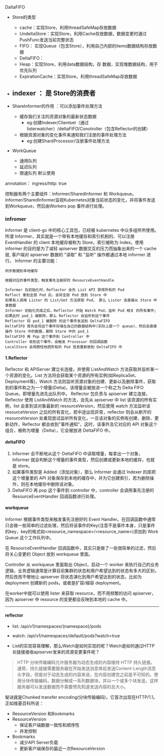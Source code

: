 DaltaFIFO

- Store的类型
  - cache：实现Store，利用threadSafeMap存放数据
  - UndeltaStore：实现Store，利用Cache存放数据，数据变更时通过PushFunc发送当前完整状态
  - FIFO： 实现Queue（包含Store），利用自己内部的items数据结构存放数据
  -  DeltaFIFO： 
  -  Heap：实现Store，利用data数据结构，存  数据，实现堆数据结构，用于优先队列
  -  ExpirationCache：实现Store，利用threadSafeMap存放数据
  

- indexer ： 是 Store的消费者
  - 

- ShareInformer的作用 ：可以添加事件处理方法
  - 缓存我们关注的资源对象的最新状态数据
    - eg:创建Indexer/Clientset（通过listerwatcher）/deltaFIFO/Conotroller（包含Reflector的创建） 
  - 根据资源对象的变化事件来通知我们注册的事件处理方法 
    - eg:创建ShardProcessor/注册事件处理方法 

- WorkQueue 
  - 通用队列
  - 延迟队列
  - 限速队列 默认使用


annotation：
  ingress/http: true




控制器有两个主要组件：Informer/SharedInformer 和 Workqueue。 Informer/SharedInformer监视Kubernetes对象当前状态的变化，并将事件发送到Workqueue，然后由Workers pop 事件进行处理。

### infromer
Informer 是 client-go 中的核心工具包，已经被 kubernetes 中众多组件所使用。所谓 Informer，其实就是一个带有本地缓存和索引机制的、可以注册 EventHandler 的 client
本地缓存被称为 Store，索引被称为 Index。使用 informer 的目的是为了减轻 apiserver 数据交互的压力而抽象出来的一个 cache 层, 客户端对 apiserver 数据的 "读取" 和 "监听" 操作都通过本地 informer 进行。
Informer 的主要功能：

    同步数据到本地缓存

    根据对应的事件类型，触发事先注册好的 ResourceEventHandle

```
Informer 在初始化时，Reflector 会先 List API 获得所有的 Pod
Reflect 拿到全部 Pod 后，会将全部 Pod 放到 Store 中
如果有人调用 Lister 的 List/Get 方法获取 Pod， 那么 Lister 会直接从 Store 中拿数据
Informer 初始化完成之后，Reflector 开始 Watch Pod，监听 Pod 相关 的所有事件;如果此时 pod_1 被删除，那么 Reflector 会监听到这个事件
Reflector 将 pod_1 被删除 的这个事件发送到 DeltaFIFO
DeltaFIFO 首先会将这个事件存储在自己的数据结构中(实际上是一个 queue)，然后会直接操作 Store 中的数据，删除 Store 中的 pod_1
DeltaFIFO 再 Pop 这个事件到 Controller 中
Controller 收到这个事件，会触发 Processor 的回调函数
LocalStore 会周期性地把所有的 Pod 信息重新放到 DeltaFIFO 中
```

#### 1.Reflector
Reflector 和 APIServer 建立长连接，并使用 ListAndWatch 方法获取并监听某一个资源的变化。List 方法将会获取某个资源的所有实例(如ReplicaSet、Deployment等)，Watch 方法则监听资源对象的创建、更新以及删除事件，获取到的事件称之为一个增量(Delta)，该增量会被放进一个称之为 Delta FIFO Queue，即增量先进先出队列中。
Reflector 包负责与 apiserver 建立连接，Reflector 使用 ListAndWatch 的方法，会先从 apiserver 中 list 该资源的所有实例，list 会拿到该对象最新的 resourceVersion，然后使用 watch 方法监听该 resourceVersion 之后的所有变化，若中途出现异常，reflector 则会从断开的 resourceVersion 处重现尝试监听所有变化，一旦该对象的实例有创建、删除、更新动作，Reflector 都会收到"事件通知"，这时，该事件及它对应的 API 对象这个组合，被称为增量（Delta），它会被放进 DeltaFIFO 中。


#### deltaFIFO
1. Informer 会不断地从这个 DeltaFIFO 中读取增量，每拿出一个对象，Informer 就会判断这个增量的事件类型，然后创建或更新本地的缓存，也就是 store。
2. 如果事件类型是 Added（添加对象），那么 Informer 会通过 Indexer 的库把这个增量里的 API 对象保存到本地的缓存中，并为它创建索引，若为删除操作，则在本地缓存中删除该对象。
3. DeltaFIFO 再 pop 这个事件到 controller 中，controller 会调用事先注册的 ResourceEventHandler 回调函数进行处理。


#### workqueue
Informer 根据事件类型来触发事先注册好的 Event Handler。在回调函数中通常只会做一些简单的过滤处理，然后将该事件的Key(注意不是事件本身，只是事件的key，key的格式如<resource_namespace>/<resource_name>)添加到 Work Queue 这个工作队列中。

在 ResourceEventHandler 回调函数中，其实只是做了一些很简单的过滤，然后将关心变更的 Object 放到 workqueue 里面。

Controller 从 workqueue 里面取出 Object，启动一个 worker 来执行自己的业务逻辑，业务逻辑通常是计算目前集群的状态和用户希望达到的状态有多大的区别，然后孜孜不倦地让 apiserver 将状态演化到用户希望达到的状态，比如为 deployment 创建新的 pods，或者是扩容/缩容 deployment。

在worker中就可以使用 lister 来获取 resource，而不用频繁的访问 apiserver，因为 apiserver 中 resource 的变更都会反映到本地的 cache 中。


--------------


####  reflector
- list: /api/v1/namespaces/{namespace}/pods

- watch: /api/v1/namespaces/default/pods?watch=true
- List的实现容易理解，那么Watch是如何实现的呢？Watch是如何通过HTTP 长链接接收apiserver发来的资源变更事件呢？
> HTTP 分块传输编码允许服务器为动态生成的内容维持 HTTP 持久链接。通常，持久链接需要服务器在开始发送消息体前发送Content-Length消息头字段，但是对于动态生成的内容来说，在内容创建完之前是不可知的。使用分块传输编码，数据分解成一系列数据块，并以一个或多个块发送，这样服务器可以发送数据而不需要预先知道发送内容的总大小。

秘诀就是Chunked transfer encoding(分块传输编码)，它首次出现在HTTP/1.1。正如维基百科所说：

- ResourceVersion 和Bookmarks
- ResourceVersion
   - 保证客户端数据一致性和顺序性
   - 并发控制
- Bookmarks
  - 减少API Server负载
  - 更新客户端保存的最近一次ResourceVersion  





